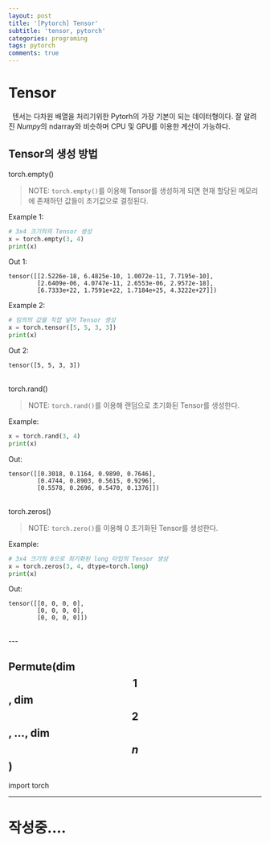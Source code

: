 ```yaml
---
layout: post
title: '[Pytorch] Tensor'
subtitle: 'tensor, pytorch'
categories: programing
tags: pytorch
comments: true
---
```


# Tensor

&nbsp;&nbsp;텐서는 다차원 배열을 처리기위한 Pytorh의 가장 기본이 되는 데이터형이다. 잘 알려진  *Numpy*의 ndarray와 비슷하며 CPU 및 GPU를 이용한 계산이 가능하다.

 
## Tensor의 생성 방법
<div class="code-title">
    torch.empty()
</div>

> NOTE: `torch.empty()`를 이용해 Tensor를 생성하게 되면 현재 할당된 메모리에 존재하던 값들이 초기값으로 결정된다.

Example 1:
```python
# 3x4 크기의의 Tensor 생성
x = torch.empty(3, 4)
print(x)
```
Out 1:
```
tensor([[2.5226e-18, 6.4825e-10, 1.0072e-11, 7.7195e-10],
        [2.6409e-06, 4.0747e-11, 2.6553e-06, 2.9572e-18],
        [6.7333e+22, 1.7591e+22, 1.7184e+25, 4.3222e+27]])
```

Example 2:
```python
# 임의의 값을 직접 넣어 Tensor 생성
x = torch.tensor([5, 5, 3, 3])
print(x)
```
Out 2:
```
tensor([5, 5, 3, 3])
```
<br>

<div class="code-title">
    torch.rand()
</div>

> NOTE: `torch.rand()`를 이용해 랜덤으로 초기화된 Tensor를 생성한다.

Example:
```python
x = torch.rand(3, 4)
print(x)
```
Out:
```
tensor([[0.3018, 0.1164, 0.9890, 0.7646],
        [0.4744, 0.8903, 0.5615, 0.9296],
        [0.5578, 0.2696, 0.5470, 0.1376]])
```
<br>

<div class="code-title">
    torch.zeros()
</div>

> NOTE: `torch.zero()`를 이용해 0 초기화된 Tensor를 생성한다.

Example:
```python
# 3x4 크기의 0으로 최기화된 long 타입의 Tensor 생성
x = torch.zeros(3, 4, dtype=torch.long)
print(x)
```
Out:
```
tensor([[0, 0, 0, 0],
        [0, 0, 0, 0],
        [0, 0, 0, 0]])
```
<br>
---

## Permute(dim$$1$$, dim$$2$$, ...,  dim$$n$$)

<div class="code-title">
import torch
</div>

---
# 작성중....